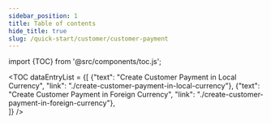 ```yaml
---
sidebar_position: 1
title: Table of contents
hide_title: true 
slug: /quick-start/customer/customer-payment 
---
```


import {TOC} from '@src/components/toc.js';

<TOC
dataEntryList = {[
{"text": "Create Customer Payment in Local Currency", "link": "./create-customer-payment-in-local-currency"}, 
{"text": "Create Customer Payment in Foreign Currency", "link": "./create-customer-payment-in-foreign-currency"},  
]}
/>

